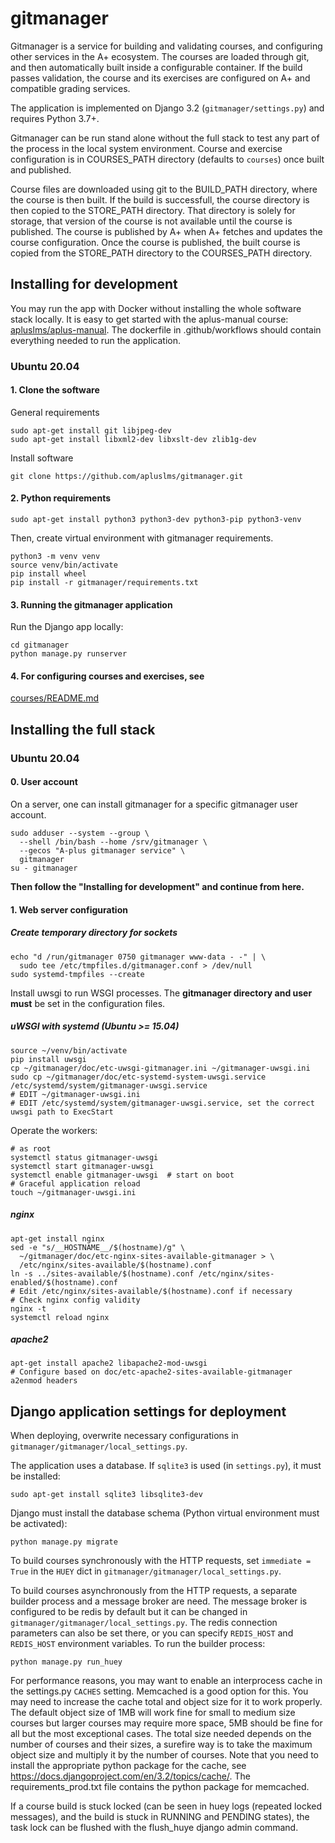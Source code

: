 # gitmanager

Gitmanager is a service for building and validating courses, and configuring
other services in the A+ ecosystem. The courses are loaded through git, and then
automatically built inside a configurable container. If the build passes
validation, the course and its exercises are configured on A+ and compatible
grading services.

The application is implemented on Django 3.2 (`gitmanager/settings.py`) and
requires Python 3.7+.

Gitmanager can be run stand alone without the full stack to test any part of
the process in the local system environment. Course and exercise
configuration is in COURSES_PATH directory (defaults to `courses`) once built and published.

Course files are downloaded using git to the BUILD_PATH directory, where the
course is then built. If the build is successfull, the course directory is then
copied to the STORE_PATH directory. That directory is solely for storage, that
version of the course is not available until the course is published. The course
is published by A+ when A+ fetches and updates the course configuration. Once
the course is published, the built course is copied from the STORE_PATH directory
to the COURSES_PATH directory.

## Installing for development

You may run the app with Docker without installing the whole software stack locally.
It is easy to get started with the aplus-manual course:
[apluslms/aplus-manual](https://github.com/apluslms/aplus-manual).
The dockerfile in .github/workflows should contain everything needed to run
the application.

### Ubuntu 20.04

#### 1. Clone the software

General requirements

    sudo apt-get install git libjpeg-dev
    sudo apt-get install libxml2-dev libxslt-dev zlib1g-dev

Install software

    git clone https://github.com/apluslms/gitmanager.git

#### 2. Python requirements

    sudo apt-get install python3 python3-dev python3-pip python3-venv

Then, create virtual environment with gitmanager requirements.

    python3 -m venv venv
    source venv/bin/activate
    pip install wheel
    pip install -r gitmanager/requirements.txt

#### 3. Running the gitmanager application

Run the Django app locally:

    cd gitmanager
    python manage.py runserver

#### 4. For configuring courses and exercises, see

[courses/README.md](courses/README.md)

## Installing the full stack

### Ubuntu 20.04

#### 0. User account

On a server, one can install gitmanager for a specific gitmanager
user account.

    sudo adduser --system --group \
      --shell /bin/bash --home /srv/gitmanager \
      --gecos "A-plus gitmanager service" \
      gitmanager
    su - gitmanager

**Then follow the "Installing for development" and continue from here.**

#### 1. Web server configuration

##### Create temporary directory for sockets

    echo "d /run/gitmanager 0750 gitmanager www-data - -" | \
      sudo tee /etc/tmpfiles.d/gitmanager.conf > /dev/null
    sudo systemd-tmpfiles --create


Install uwsgi to run WSGI processes. The **gitmanager directory
and user must** be set in the configuration files.

##### uWSGI with systemd (Ubuntu >= 15.04)

    source ~/venv/bin/activate
    pip install uwsgi
    cp ~/gitmanager/doc/etc-uwsgi-gitmanager.ini ~/gitmanager-uwsgi.ini
    sudo cp ~/gitmanager/doc/etc-systemd-system-uwsgi.service /etc/systemd/system/gitmanager-uwsgi.service
    # EDIT ~/gitmanager-uwsgi.ini
    # EDIT /etc/systemd/system/gitmanager-uwsgi.service, set the correct uwsgi path to ExecStart

Operate the workers:

    # as root
    systemctl status gitmanager-uwsgi
    systemctl start gitmanager-uwsgi
    systemctl enable gitmanager-uwsgi  # start on boot
    # Graceful application reload
    touch ~/gitmanager-uwsgi.ini

##### nginx

    apt-get install nginx
    sed -e "s/__HOSTNAME__/$(hostname)/g" \
      ~/gitmanager/doc/etc-nginx-sites-available-gitmanager > \
      /etc/nginx/sites-available/$(hostname).conf
    ln -s ../sites-available/$(hostname).conf /etc/nginx/sites-enabled/$(hostname).conf
    # Edit /etc/nginx/sites-available/$(hostname).conf if necessary
    # Check nginx config validity
    nginx -t
    systemctl reload nginx

##### apache2

    apt-get install apache2 libapache2-mod-uwsgi
    # Configure based on doc/etc-apache2-sites-available-gitmanager
    a2enmod headers

## Django application settings for deployment

When deploying, overwrite necessary configurations in `gitmanager/gitmanager/local_settings.py`.

The application uses a database. If `sqlite3` is used (in `settings.py`), it must be installed:

    sudo apt-get install sqlite3 libsqlite3-dev

Django must install the database schema (Python virtual environment must be activated):

    python manage.py migrate

To build courses synchronously with the HTTP requests, set `immediate = True`
in the `HUEY` dict in `gitmanager/gitmanager/local_settings.py`.

To build courses asynchronously from the HTTP requests, a separate builder
process and a message broker are need. The message broker is configured to be
redis by default but it can be changed in `gitmanager/gitmanager/local_settings.py`.
The redis connection parameters can also be set there, or you can specify
`REDIS_HOST` and `REDIS_HOST` environment variables. To run the builder process:

    python manage.py run_huey

For performance reasons, you may want to enable an interprocess cache in the settings.py `CACHES`
setting. Memcached is a good option for this. You may need to increase the cache total and
object size for it to work properly. The default object size of 1MB will work fine for small to
medium size courses but larger courses may require more space, 5MB should be fine for all but the
most exceptional cases. The total size needed depends on the number of courses and their sizes,
a surefire way is to take the maximum object size and multiply it by the number of courses. Note
that you need to install the appropriate python package for the cache, see
https://docs.djangoproject.com/en/3.2/topics/cache/. The requirements_prod.txt file contains the
python package for memcached.

If a course build is stuck locked (can be seen in huey logs (repeated locked messages), and the
build is stuck in RUNNING and PENDING states), the task lock can be flushed with the flush_huye
django admin command.